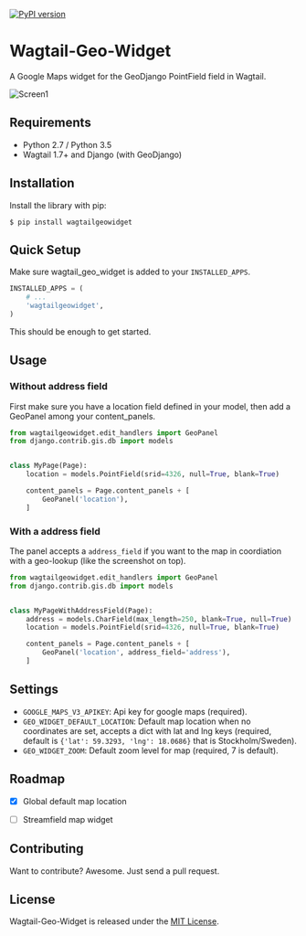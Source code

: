 [![PyPI version](https://badge.fury.io/py/wagtailgeowidget.svg)](https://badge.fury.io/py/wagtailgeowidget)

# Wagtail-Geo-Widget

A Google Maps widget for the GeoDjango PointField field in Wagtail.

![Screen1](https://raw.githubusercontent.com/frojd/wagtail-geo-widget/develop/img/screen1.png)


## Requirements

- Python 2.7 / Python 3.5
- Wagtail 1.7+ and Django (with GeoDjango)


## Installation

Install the library with pip:

```
$ pip install wagtailgeowidget
```


## Quick Setup

Make sure wagtail_geo_widget is added to your `INSTALLED_APPS`.

```python
INSTALLED_APPS = (
    # ...
    'wagtailgeowidget',
)

```


This should be enough to get started.


## Usage

### Without address field

First make sure you have a location field defined in your model, then add a GeoPanel among your content_panels.

```python
from wagtailgeowidget.edit_handlers import GeoPanel
from django.contrib.gis.db import models


class MyPage(Page):
    location = models.PointField(srid=4326, null=True, blank=True)

    content_panels = Page.content_panels + [
        GeoPanel('location'),
    ]
```


### With a address field

The panel accepts a `address_field` if you want to the map in coordiation with a geo-lookup (like the screenshot on top).


```python
from wagtailgeowidget.edit_handlers import GeoPanel
from django.contrib.gis.db import models


class MyPageWithAddressField(Page):
    address = models.CharField(max_length=250, blank=True, null=True)
    location = models.PointField(srid=4326, null=True, blank=True)

    content_panels = Page.content_panels + [
        GeoPanel('location', address_field='address'),
    ]
```


## Settings

- `GOOGLE_MAPS_V3_APIKEY`: Api key for google maps (required).
- `GEO_WIDGET_DEFAULT_LOCATION`: Default map location when no coordinates are set, accepts a dict with lat and lng keys (required, default is `{'lat': 59.3293, 'lng': 18.0686}` that is Stockholm/Sweden).
- `GEO_WIDGET_ZOOM`: Default zoom level for map (required, 7 is default).


## Roadmap

- [x] Global default map location
- [ ] Streamfield map widget


## Contributing

Want to contribute? Awesome. Just send a pull request.


## License

Wagtail-Geo-Widget is released under the [MIT License](http://www.opensource.org/licenses/MIT).


